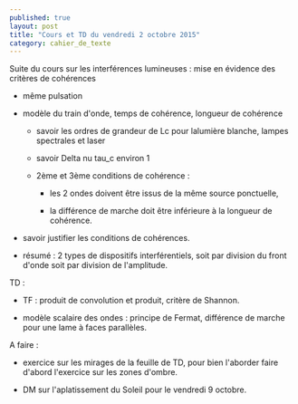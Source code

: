 ```yaml
---
published: true
layout: post
title: "Cours et TD du vendredi 2 octobre 2015"
category: cahier_de_texte
---
```

Suite du cours sur les interférences lumineuses : mise en évidence des critères de cohérences

- même pulsation

- modèle du train d'onde, temps de cohérence, longueur de cohérence

  - savoir les ordres de grandeur de Lc pour lalumière blanche, lampes spectrales et laser

  - savoir Delta nu tau_c environ 1

  - 2ème et 3ème conditions de cohérence :

    - les 2 ondes doivent être issus de la même source ponctuelle,

    - la différence de marche doit être inférieure à la longueur de cohérence.

- savoir justifier les conditions de cohérences.

- résumé : 2 types de dispositifs interférentiels, soit par division du front d'onde soit par division de l'amplitude.

TD :

- TF : produit de convolution et produit, critère de Shannon.

- modèle scalaire des ondes : principe de Fermat, différence de marche pour une lame à faces parallèles.

A faire : 

- exercice sur les mirages de la feuille de TD, pour bien l'aborder faire d'abord l'exercice sur les zones d'ombre.

- DM sur l'aplatissement du Soleil pour le vendredi 9 octobre.
